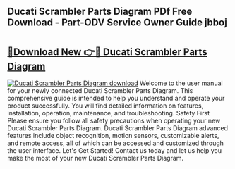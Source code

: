 ## Ducati Scrambler Parts Diagram PDf Free Download - Part-ODV Service Owner Guide jbboj

# <h2><a href="http://dfor4h.blite.top/?on=Ducati+Scrambler+Parts+Diagram">🔗Download New 👉🔴 Ducati Scrambler Parts Diagram</a></h2>

[![Ducati Scrambler Parts Diagram download](https://i.imgur.com/lujVjoI.png)](http://dfor4h.blite.top/?on=Ducati+Scrambler+Parts+Diagram)
Welcome to the user manual for your newly connected Ducati Scrambler Parts Diagram. This comprehensive guide is intended to help you understand and operate your product successfully. You will find detailed information on features, installation, operation, maintenance, and troubleshooting. Safety First Please ensure you follow all safety precautions when operating your new Ducati Scrambler Parts Diagram. Ducati Scrambler Parts Diagram advanced features include object recognition, motion sensors, customizable alerts, and remote access, all of which can be accessed and customized through the user interface. Let's Get Started! Contact us today and let us help you make the most of your new Ducati Scrambler Parts Diagram.
